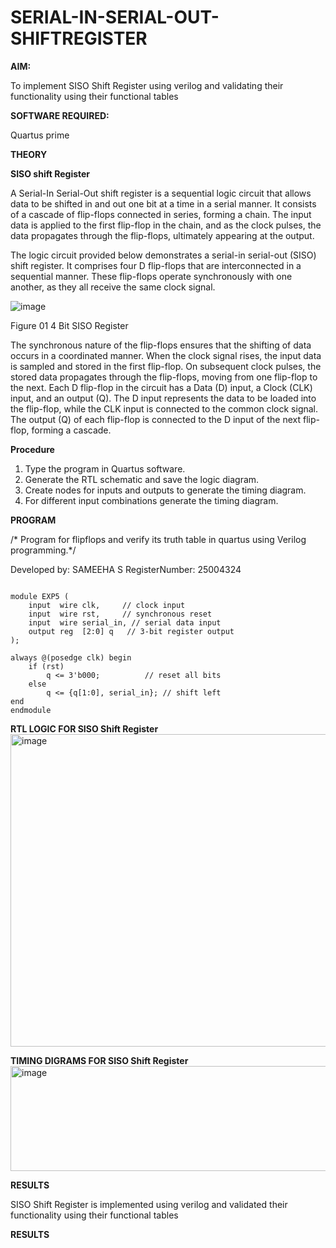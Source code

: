 # SERIAL-IN-SERIAL-OUT-SHIFTREGISTER

**AIM:**

To implement  SISO Shift Register using verilog and validating their functionality using their functional tables

**SOFTWARE REQUIRED:**

Quartus prime

**THEORY**

**SISO shift Register**

A Serial-In Serial-Out shift register is a sequential logic circuit that allows data to be shifted in and out one bit at a time in a serial manner. It consists of a cascade of flip-flops connected in series, forming a chain. The input data is applied to the first flip-flop in the chain, and as the clock pulses, the data propagates through the flip-flops, ultimately appearing at the output.

The logic circuit provided below demonstrates a serial-in serial-out (SISO) shift register. It comprises four D flip-flops that are interconnected in a sequential manner. These flip-flops operate synchronously with one another, as they all receive the same clock signal.

![image](https://github.com/naavaneetha/SERIAL-IN-SERIAL-OUT-SHIFTREGISTER/assets/154305477/e81c4072-37f9-46c6-8145-566764b74c3a)

Figure 01 4 Bit SISO Register

The synchronous nature of the flip-flops ensures that the shifting of data occurs in a coordinated manner. When the clock signal rises, the input data is sampled and stored in the first flip-flop. On subsequent clock pulses, the stored data propagates through the flip-flops, moving from one flip-flop to the next.
Each D flip-flop in the circuit has a Data (D) input, a Clock (CLK) input, and an output (Q). The D input represents the data to be loaded into the flip-flop, while the CLK input is connected to the common clock signal. The output (Q) of each flip-flop is connected to the D input of the next flip-flop, forming a cascade.

**Procedure**

1. Type the program in Quartus software.
2. Generate the RTL schematic and save the logic diagram.
3. Create nodes for inputs and outputs to generate the timing diagram.
4. For different input combinations generate the timing diagram.


**PROGRAM**

/* Program for flipflops and verify its truth table in quartus using Verilog programming.*/

Developed by: SAMEEHA S
RegisterNumber: 25004324

```

module EXP5 (
    input  wire clk,     // clock input
    input  wire rst,     // synchronous reset
    input  wire serial_in, // serial data input
    output reg  [2:0] q   // 3-bit register output
);

always @(posedge clk) begin
    if (rst)
        q <= 3'b000;          // reset all bits
    else
        q <= {q[1:0], serial_in}; // shift left
end
endmodule
````




**RTL LOGIC FOR SISO Shift Register**
<img width="916" height="500" alt="image" src="https://github.com/user-attachments/assets/6b8a03a4-6efd-47a0-afaa-cb8ebbf356cd" />


**TIMING DIGRAMS FOR SISO Shift Register**
<img width="1313" height="168" alt="image" src="https://github.com/user-attachments/assets/8fcf6a01-9c35-4cb6-8ec9-17f3e1cefe50" />

**RESULTS**

SISO Shift Register is implemented using verilog and validated their functionality using their functional tables


**RESULTS**

